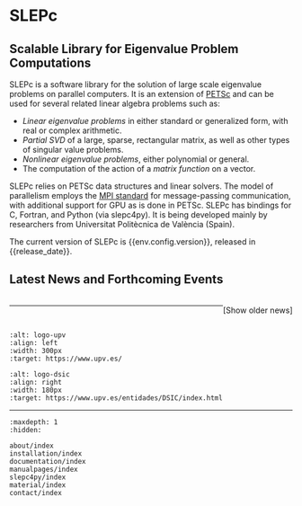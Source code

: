 # SLEPc

## Scalable Library for Eigenvalue Problem Computations

SLEPc is a software library for the solution of large scale eigenvalue problems on parallel computers. It is an extension of [PETSc](https://petsc.org/release/) and can be used for several related linear algebra problems such as:

- _Linear eigenvalue problems_ in either standard or generalized form, with real or complex arithmetic.
- _Partial SVD_ of a large, sparse, rectangular matrix, as well as other types of singular value problems.
- _Nonlinear eigenvalue problems_, either polynomial or general.
- The computation of the action of a _matrix function_ on a vector.

SLEPc relies on PETSc data structures and linear solvers. The model of parallelism employs the [MPI standard](https://www.mpi-forum.org) for message-passing communication, with additional support for GPU as is done in PETSc. SLEPc has bindings for C, Fortran, and Python (via slepc4py). It is being developed mainly by researchers from Universitat Polit&egrave;cnica de Val&egrave;ncia (Spain).

The current version of SLEPc is {{env.config.version}}, released in {{release_date}}.

## Latest News and Forthcoming Events

<script src="_static/js/news.js"></script>

<div class="pst-scrollable-table-container">
<table class="table" id="newstable">
<thead></thead>
<tbody>
<script>
var newsitems = 5;
for (var i=0;i<newsitems;i++) {
    if (i%2) {
        document.write("<tr class='row-even'>");
    } else {
        document.write("<tr class='row-odd'>");
    }
    document.write("<td style='width:15%'><p><strong>"+news[i][0]+"</strong></p></td>");
    document.write("<td style='width:85%'><p>"+news[i][1]+"</p></td>");
    document.write("</tr>");
}
</script>
</tbody>
</table>
</div>

<div style="float: right"><a class="reference internal nav-link" onclick="batch=4;expandTable(newsitems,batch);newsitems+=batch;">[Show older news]</a></div>

***
<br/>

```{image} https://www.upv.es/imagenes/svg/logo-upv.svg
:alt: logo-upv
:align: left
:width: 300px
:target: https://www.upv.es/
```

```{image} _static/images/logo-dsic.svg
:alt: logo-dsic
:align: right
:width: 180px
:target: https://www.upv.es/entidades/DSIC/index.html
```

***

```{toctree}
:maxdepth: 1
:hidden:

about/index
installation/index
documentation/index
manualpages/index
slepc4py/index
material/index
contact/index
```


